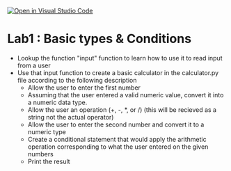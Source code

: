 [![Open in Visual Studio Code](https://classroom.github.com/assets/open-in-vscode-c66648af7eb3fe8bc4f294546bfd86ef473780cde1dea487d3c4ff354943c9ae.svg)](https://classroom.github.com/online_ide?assignment_repo_id=9759060&assignment_repo_type=AssignmentRepo)
# Lab1 : Basic types & Conditions

- Lookup the function "input" function to learn how to use it to read input from a user
- Use that input function to create a basic calculator in the calculator.py file according to the following description
  - Allow the user to enter the first number
  - Assuming that the user entered a valid numeric value, convert it into a numeric data type.
  - Allow the user an operation (+, -, *, or /) (this will be recieved as a string not the actual operator)
  - Allow the user to enter the second number and convert it to a numeric type
  - Create a conditional statement that would apply the arithmetic operation corresponding to what the user entered on the given numbers
  - Print the result
  

